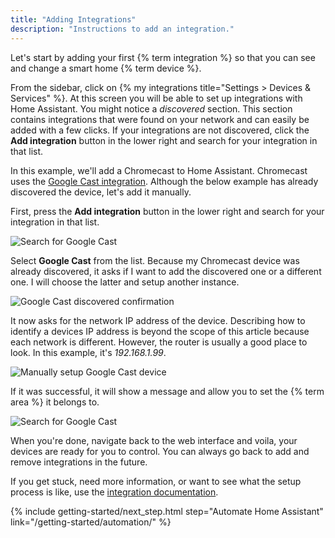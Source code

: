 ```yaml
---
title: "Adding Integrations"
description: "Instructions to add an integration."
---
```

Let's start by adding your first {% term integration %} so that you can see and change a smart home {% term device %}.

From the sidebar, click on {% my integrations title="Settings > Devices & Services" %}. At this screen you will be able to set up integrations with Home Assistant. You might notice a *discovered* section. This section contains integrations that were found on your network and can easily be added with a few clicks. If your integrations are not discovered, click the **Add integration** button in the lower right and search for your integration in that list.

In this example, we'll add a Chromecast to Home Assistant. Chromecast uses the [Google Cast integration](/integrations/cast). Although the below example has already discovered the device, let's add it manually.

First, press the **Add integration** button in the lower right and search for your integration in that list.

![Search for Google Cast](/images/getting-started/add-google-cast-integration.png)

Select **Google Cast** from the list. Because my Chromecast device was already discovered, it asks if I want to add the discovered one or a different one. I will choose the latter and setup another instance.

![Google Cast discovered confirmation](/images/getting-started/google-cast-discovered.png)

It now asks for the network IP address of the device. Describing how to identify a devices IP address is beyond the scope of this article because each network is different. However, the router is usually a good place to look. In this example, it's *192.168.1.99*.

![Manually setup Google Cast device](/images/getting-started/google-cast-manual-details.png)

If it was successful, it will show a message and allow you to set the {% term area %} it belongs to.

![Search for Google Cast](/images/getting-started/google-cast-integration-added.png)

When you're done, navigate back to the web interface and voila, your devices are ready for you to control. You can always go back to add and remove integrations in the future.

If you get stuck, need more information, or want to see what the setup process is like, use the [integration documentation](/integrations).

{% include getting-started/next_step.html step="Automate Home Assistant" link="/getting-started/automation/" %}